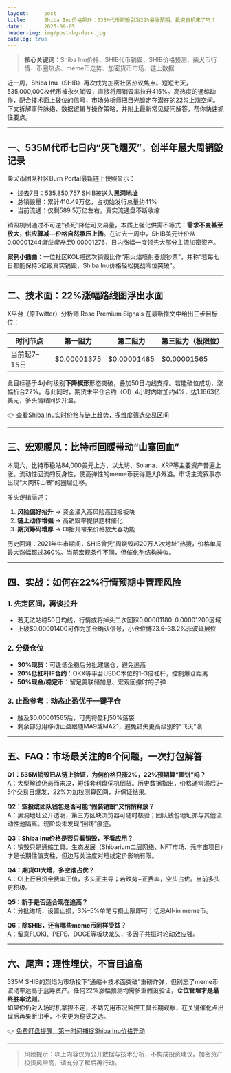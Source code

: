 ```yaml
---
layout:     post
title:      Shiba Inu价格飙升：535M代币销毁引发22%暴涨预期，投资良机来了吗？
date:       2025-09-05
header-img: img/post-bg-desk.jpg
catalog: true
---
```


> **核心关键词**：Shiba Inu价格、SHIB代币销毁、SHIB价格预测、柴犬币行情、币圈热点、meme币走势、加密货币市场、链上数据

近一周，Shiba Inu（SHIB）再次成为加密社区热议焦点。短短七天，535,000,000枚代币被永久销毁，直接将周销毁率拉升415%。高热度的通缩动作，配合技术面上破位的信号，市场分析师把目光锁定在潜在的22%上涨空间。下文拆解事件脉络、数据逻辑与操作策略，并附上最新常见疑问解答，帮你快速抓住要点。

---

## 一、535M代币七日内“灰飞烟灭”，创半年最大周销毁记录

柴犬币团队社区Burn Portal最新链上快照显示：

- 过去7日：535,850,757 SHIB被送入**黑洞地址**
- 总销毁量：累计410.49万亿，占初始发行总量约41%
- 当前流通：仅剩589.5万亿左右，真实流通盘不断收缩

销毁机制通过不可逆“锁死”降低可交易量，本质上强化供需不等式：**需求不变甚至放大，供应骤减—价格自然承压上扬**。在过去一周中，SHIB美元计价从$0.00001244低位爬升至$0.00001276，日内涨幅一度领先大部分主流加密资产。

**案例小插曲**：一位社区KOL把这次销毁比作“用火焰喷射器烧钞票”，并称“若每七日都能保持5亿级真实销毁，Shiba Inu价格轻松挑战零位突破”。

---

## 二、技术面：22%涨幅路线图浮出水面

X平台（原Twitter）分析师 Rose Premium Signals 在最新推文中给出三步目标位：

| 时间节点 | 第一阻力 | 第二阻力 | 第三阻力（极限位） |
|----------|-----------|-----------|-------------------|
| 当前起7–15日 | $0.00001375 | $0.00001485 | $0.00001565 |

此目标基于4小时级别**下降楔形**形态突破，叠加50日均线支撑。若能破位成功，涨幅折合22%。与此同时，期货未平仓合约（OI）4小时内增加约4%，达1.1663亿美元，多头情绪同步升温。

👉 [查看Shiba Inu实时价格与链上趋势，多维度筛选交易区间](https://okxdog.com/)

---

## 三、宏观暖风：比特币回暖带动“山寨回血”

本周六，比特币稳站84,000美元上方，以太坊、Solana、XRP等主要资产普遍上涨。流动性回流的反身性，使高弹性的meme币获得更大β外溢。市场主流叙事亦出现“大肉转山寨”的圈层迁移。

多头逻辑简述：

1. **风险偏好抬升** → 资金涌入高风险高回报板块
2. **链上动作增强** → 高销毁率提供题材催化
3. **期货筹码增厚** → OI抬升带来价格放大器功能

历史回溯：2021年牛市期间，SHIB曾凭“周烧毁超20万人次地址”热搜，价格单周最大涨幅超过360%。当前宏观条件不同，但催化剂结构神似。

---

## 四、实战：如何在22%行情预期中管理风险

### 1. 先定区间，再谈拉升
- 若无法站稳50日均线，行情或将掉头二次回踩$0.00001180–$0.00001200区域
- 上破$0.00001400可作为加仓确认信号，小仓位博23.6–38.2%菲波延展位

### 2. 分级仓位
- **30%现货**：可逢低企稳后分批建底仓，避免追高
- **20%低杠杆IF合约**：OKX等平台USDC本位的1–3倍杠杆，控制爆仓距离
- **50%现金/稳定币**：留足美联储加息、宏观回撤时的子弹

### 3. 止盈参考：动态止盈优于一键平仓
- 触及$0.00001565后，可先将盈利50%落袋
- 剩余部分用移动止盈跟随MA9或MA21，避免错失更高级别的“飞天”浪

---

## 五、FAQ：市场最关注的6个问题，一次打包解答

**Q1：535M销毁已从链上验证，为何价格只涨2%，22%预期算“画饼”吗？**  
A：大型解锁仍悬而未决，短线套利盘伺机倒货。历史数据指出，价格通常滞后2–5个交易日爆发，22%为加权测算区间，非保证结果。

**Q2：空投或团队钱包是否可能“假装销毁”又悄悄释放？**  
A：黑洞地址公开透明，第三方区块浏览器可随时核验；团队钱包地址亦与其他流动性池隔离。现阶段未发现“回铸”痕迹。

**Q3：Shiba Inu价格是否只看销毁，不看应用？**  
A：销毁只是通缩工具。生态发展（Shibarium二层网络、NFT市场、元宇宙项目）才是长期估值支柱，但边际关注度对短线定价影响有限。

**Q4：期货OI大增，多空谁占优？**  
A：OI上行且资金费率正值，多头正主导；若跌势+正费率，空头占优。当前多头更积极。

**Q5：新手是否适合现在追高？**  
A：分批进场、设置止损，3%–5%单笔亏损上限即可；切忌All-in meme币。

**Q6：除SHIB，还有哪些meme币同样受益？**  
A：留意FLOKI、PEPE、DOGE等板块龙头，多因子共振时轮动效应强。

---

## 六、尾声：理性埋伏，不盲目追高

535M SHIB的烈焰为市场投下“通缩＋技术面突破”重磅炸弹，但别忘了meme币波动率远高于蓝筹资产。任何22%涨幅预测均需多重假设验证，**仓位管理才是最终胜率法则**。  
如果你仍对入场时机拿捏不定，不妨先用市况监控工具长期观察，在关键催化点出现后再果断出手，不失更为稳妥之选。

👉 [免费盯盘提醒，第一时间捕捉Shiba Inu价格异动](https://okxdog.com/)

---

> 风险提示：以上内容仅为公开数据与技术分析，不构成投资建议。加密资产投资风险高，请充分了解后再行动。